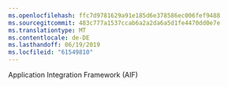 ```yaml
---
ms.openlocfilehash: ffc7d9781629a91e185d6e378586ec006fef9488
ms.sourcegitcommit: 483c777a1537ccab6a2a2da6a5d1fe4470dd0e7e
ms.translationtype: MT
ms.contentlocale: de-DE
ms.lasthandoff: 06/19/2019
ms.locfileid: "61549810"
---
```

Application Integration Framework (AIF)
